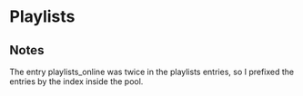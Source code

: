 # Playlists

## Notes

The entry playlists_online was twice in the playlists entries, so I prefixed the entries by the index inside the pool.
